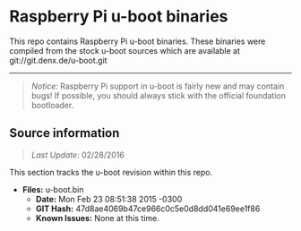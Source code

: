 Raspberry Pi u-boot binaries
===================

This repo contains Raspberry Pi u-boot binaries.
These binaries were compiled from the stock u-boot sources which are available at git://git.denx.de/u-boot.git

----------

> *Notice:* Raspberry Pi support in u-boot is fairly new and may contain bugs! If possible, you should always stick with the official foundation bootloader.


Source information
-------------
> *Last Update:* 02/28/2016

This section tracks the u-boot revision within this repo.

* **Files:** u-boot.bin
  * **Date:** Mon Feb 23 08:51:38 2015 -0300
  * **GIT Hash:** 47d8ae4069b47ce966c0c5e0d8dd041e69ee1f86
  * **Known Issues:** None at this time.
